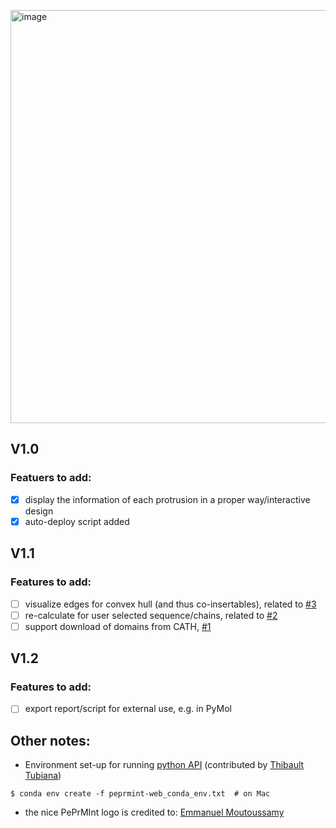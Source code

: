 [<img width="661" alt="image" src="https://user-images.githubusercontent.com/5687628/119658928-f8afab00-be2d-11eb-933e-61e8ae20b957.png">](https://reuter-group.github.io/peprmint-web.html)


## V1.0
### Featuers to add:
- [x] display the information of each protrusion in a proper way/interactive design
- [x] auto-deploy script added

## V1.1
### Features to add:
 - [ ] visualize edges for convex hull (and thus co-insertables), related to [#3](/../../issues/3)
 - [ ] re-calculate for user selected sequence/chains, related to [#2](/../../issues/2)
 - [ ] support download of domains from CATH, [#1](/../../issues/1)

## V1.2
### Features to add:
- [ ] export report/script for external use, e.g. in PyMol


## Other notes:

- Environment set-up for running [python API](https://github.com/reuter-group/peprmint-web/blob/main/protrusion_for_dandan.py) (contributed by [Thibault Tubiana](https://github.com/tubiana))
```
$ conda env create -f peprmint-web_conda_env.txt  # on Mac
```

- the nice PePrMInt logo is credited to: [Emmanuel Moutoussamy](https://www.uib.no/en/persons/Emmanuel.Edouard.Moutoussamy)
